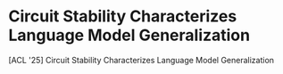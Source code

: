 # Circuit Stability Characterizes Language Model Generalization
[ACL '25] Circuit Stability Characterizes Language Model Generalization

